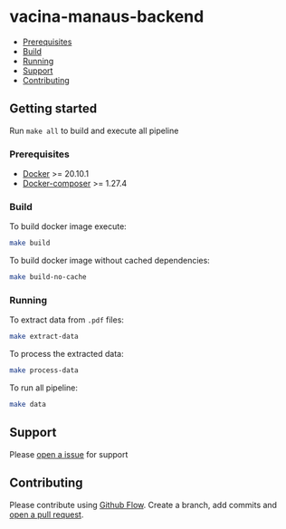 # vacina-manaus-backend

- [Prerequisites](#prerequisites)
- [Build](#build)
- [Running](#running)
- [Support](#support)
- [Contributing](#contributing)

## Getting started

Run `make all` to build and execute all pipeline

### Prerequisites

- [Docker](https://docs.docker.com/engine/install/ubuntu/) >= 20.10.1
- [Docker-composer](https://docs.docker.com/compose/install/) >= 1.27.4

### Build

To build docker image execute:

```bash
make build
```

To build docker image without cached dependencies:

```bash
make build-no-cache
```

### Running

To extract data from `.pdf` files:

```bash
make extract-data
```

To process the extracted data:

```bash
make process-data
```

To run all pipeline:

```bash
make data
```

## Support

Please [open a issue](https://github.com/CodeForManaus/vacina-manaus-backend/issues/new) for support

## Contributing

Please contribute using [Github Flow](https://guides.github.com/introduction/flow/). Create a branch, add commits and [open a pull request](https://github.com/CodeForManaus/vacina-manaus-backend/compare).
